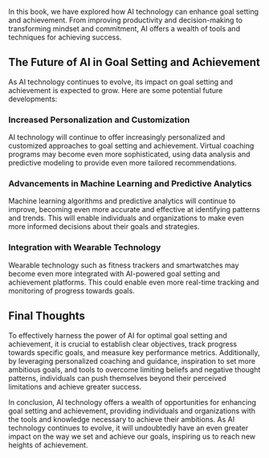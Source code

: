 
In this book, we have explored how AI technology can enhance goal setting and achievement. From improving productivity and decision-making to transforming mindset and commitment, AI offers a wealth of tools and techniques for achieving success.

The Future of AI in Goal Setting and Achievement
------------------------------------------------

As AI technology continues to evolve, its impact on goal setting and achievement is expected to grow. Here are some potential future developments:

### Increased Personalization and Customization

AI technology will continue to offer increasingly personalized and customized approaches to goal setting and achievement. Virtual coaching programs may become even more sophisticated, using data analysis and predictive modeling to provide even more tailored recommendations.

### Advancements in Machine Learning and Predictive Analytics

Machine learning algorithms and predictive analytics will continue to improve, becoming even more accurate and effective at identifying patterns and trends. This will enable individuals and organizations to make even more informed decisions about their goals and strategies.

### Integration with Wearable Technology

Wearable technology such as fitness trackers and smartwatches may become even more integrated with AI-powered goal setting and achievement platforms. This could enable even more real-time tracking and monitoring of progress towards goals.

Final Thoughts
--------------

To effectively harness the power of AI for optimal goal setting and achievement, it is crucial to establish clear objectives, track progress towards specific goals, and measure key performance metrics. Additionally, by leveraging personalized coaching and guidance, inspiration to set more ambitious goals, and tools to overcome limiting beliefs and negative thought patterns, individuals can push themselves beyond their perceived limitations and achieve greater success.

In conclusion, AI technology offers a wealth of opportunities for enhancing goal setting and achievement, providing individuals and organizations with the tools and knowledge necessary to achieve their ambitions. As AI technology continues to evolve, it will undoubtedly have an even greater impact on the way we set and achieve our goals, inspiring us to reach new heights of achievement.
